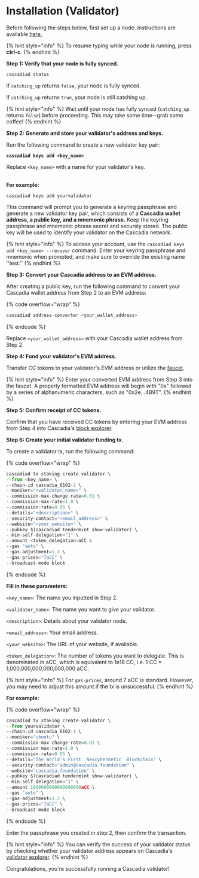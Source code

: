 # Installation (Validator)

Before following the steps below, first set up a node.  Instructions are available [here](installation-node/)[.](https://cascadia.gitbook.io/gitbook/validators/install-your-node)

{% hint style="info" %}
To resume typing while your node is running, press **ctrl-c**.
{% endhint %}



**Step 1: Verify that your node is fully synced.**

```
cascadiad status
```

If `catching_up` returns `false`, your node is fully synced.

If `catching_up` returns `true`, your node is still catching up.

{% hint style="info" %}
Wait until your node has fully synced (`catching_up` returns `false`) before proceeding.  This may take some time--grab some coffee!
{% endhint %}



**Step 2: Generate and store your validator's address and keys.**

Run the following command to create a new validator key pair:

<pre class="language-javascript"><code class="lang-javascript"><strong>cascadiad keys add &#x3C;key_name>
</strong></code></pre>

Replace `<key_name>` with a name for your validator's key.

\
**For example:**

```
cascadiad keys add yourvalidator
```

This command will prompt you to generate a keyring passphrase and generate a new validator key pair, which consists of a **Cascadia wallet address, a public key, and a mnemonic phrase.** Keep the keyring passphrase and mnemonic phrase secret and securely stored. The public key will be used to identify your validator on the Cascadia network.

{% hint style="info" %}
To access your account, use the `cascadiad keys add <key_name> --recover` command.  Enter your keyring passphrase and mnemonic when prompted, and make sure to override the existing name ''test.''
{% endhint %}



**Step 3: Convert your Cascadia address to an EVM address.**

After creating a public key, run the following command to convert your Cascadia wallet address from Step 2 to an EVM address:

{% code overflow="wrap" %}
```javascript
cascadiad address-converter <your_wallet_address>
```
{% endcode %}

Replace `<your_wallet_address>` with your Cascadia wallet address from Step 2.



**Step 4: Fund your validator's EVM address.**

Transfer CC tokens to your validator's EVM address or utilize the [faucet](https://www.cascadia.foundation/faucet). &#x20;

{% hint style="info" %}
Enter your converted EVM address from Step 3 into the faucet. A properly formatted EVM address will begin with "0x" followed by a series of alphanumeric characters, such as "0x2e...4B9T".
{% endhint %}



**Step 5: Confirm receipt of CC tokens.**

Confirm that you have received CC tokens by entering your EVM address from Step 4 into Cascadia's [block explorer](https://explorer.cascadia.foundation/).



**Step 6: Create your initial validator funding tx.**

To create a validator tx, run the following command:

{% code overflow="wrap" %}
```javascript
cascadiad tx staking create-validator \
--from <key_name> \
--chain-id cascadia_6102-1 \
--moniker="<validator_name>" \
--commission-max-change-rate=0.01 \
--commission-max-rate=1.0 \
--commission-rate=0.05 \
--details="<description>" \
--security-contact="<email_address>" \
--website="<your_website>" \
--pubkey $(cascadiad tendermint show-validator) \
--min-self-delegation="1" \
--amount <token_delegation>aCC \
--gas "auto" \
--gas-adjustment=1.2 \
--gas-prices="7aCC" \
--broadcast-mode block
```
{% endcode %}

**Fill in these parameters:**

`<key_name>`: The name you inputted in Step 2.

`<validator_name>`: The name you want to give your validator.

`<description>`: Details about your validator node.

`<email_address>`: Your email address.

`<your_website>`: The URL of your website, if available.

`<token_delegation>`: The number of tokens you want to delegate. This is denominated in aCC, which is equivalent to 1e18 CC, i.e. 1 CC = 1,000,000,000,000,000,000 aCC.

{% hint style="info" %}
For `gas-prices`, around 7 aCC is standard. However, you may need to adjust this amount if the tx is unsuccessful.
{% endhint %}

**For example:**

{% code overflow="wrap" %}
```javascript
cascadiad tx staking create-validator \
--from yourvalidator \
--chain-id cascadia_6102-1 \
--moniker="ubuntu" \
--commission-max-change-rate=0.01 \
--commission-max-rate=1.0 \
--commission-rate=0.05 \
--details="The World's First  Neocybernetic  Blockchain" \
--security-contact="admin@cascadia.foundation" \
--website="cascadia.foundation" \
--pubkey $(cascadiad tendermint show-validator) \
--min-self-delegation="1" \
--amount 1000000000000000000aCC \
--gas "auto" \
--gas-adjustment=1.2 \
--gas-prices="7aCC" \
--broadcast-mode block
```
{% endcode %}

Enter the passphrase you created in step 2, then confirm the transaction.

{% hint style="info" %}
You can verify the success of your validator status by checking whether your validator address appears on Cascadia's [validator explorer](https://validator.cascadia.foundation/validators).
{% endhint %}



Congratulations, you're successfully running a Cascadia validator!
